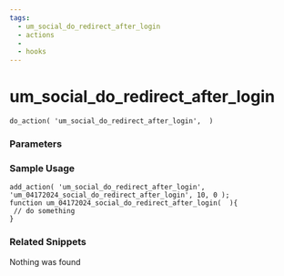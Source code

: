 ```yaml
---
tags: 
  - um_social_do_redirect_after_login
  - actions
  - 
  - hooks
---
```

# um\_social\_do\_redirect\_after\_login

``` php:no-line-numbers
do_action( 'um_social_do_redirect_after_login',  )
```
<div class='hook-sep'></div>

### Parameters

<div class='hook-sep'></div>



### Sample Usage

``` php:no-line-numbers
add_action( 'um_social_do_redirect_after_login', 'um_04172024_social_do_redirect_after_login', 10, 0 );
function um_04172024_social_do_redirect_after_login(  ){
 // do something
}
```
<div class='hook-sep'></div>



### Related Snippets

Nothing was found

